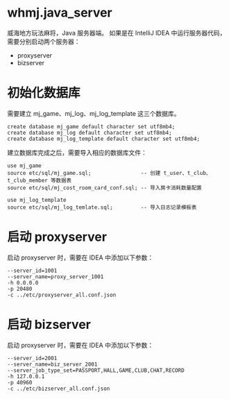 # whmj.java_server

威海地方玩法麻将，Java 服务器端。
如果是在 IntelliJ IDEA 中运行服务器代码，需要分别启动两个服务器：
- proxyserver
- bizserver

# 初始化数据库
需要建立 mj_game、mj_log、mj_log_template 这三个数据库。
```
create database mj_game default character set utf8mb4;
create database mj_log default character set utf8mb4;
create database mj_log_template default character set utf8mb4;
```
建立数据库完成之后，需要导入相应的数据库文件：
```
use mj_game
source etc/sql/mj_game.sql;                -- 创建 t_user、t_club、t_club_member 等数据表
source etc/sql/mj_cost_room_card_conf.sql; -- 导入房卡消耗数量配置

use mj_log_template
source etc/sql/mj_log_temlate.sql;         -- 导入日志记录模板表
```

# 启动 proxyserver
启动 proxyserver 时，需要在 IDEA 中添加以下参数：
```
--server_id=1001
--server_name=proxy_server_1001
-h 0.0.0.0
-p 20480
-c ../etc/proxyserver_all.conf.json
```

# 启动 bizserver
启动 proxyserver 时，需要在 IDEA 中添加以下参数：
```
--server_id=2001
--server_name=biz_server_2001
--server_job_type_set=PASSPORT,HALL,GAME,CLUB,CHAT,RECORD
-h 127.0.0.1
-p 40960
-c ../etc/bizserver_all.conf.json
```
